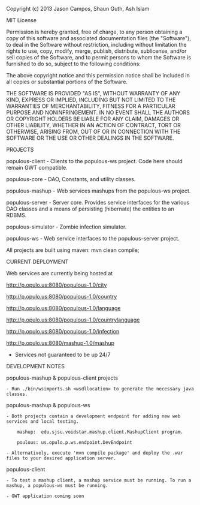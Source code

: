 Copyright (c) 2013 Jason Campos, Shaun Guth, Ash Islam

MIT License

Permission is hereby granted, free of charge, to any person obtaining a copy of this software and associated documentation files (the "Software"), to deal in the Software without restriction, including without limitation the rights to use, copy, modify, merge, publish, distribute, sublicense, and/or sell copies of the Software, and to permit persons to whom the Software is furnished to do so, subject to the following conditions:

The above copyright notice and this permission notice shall be included in all copies or substantial portions of the Software.

THE SOFTWARE IS PROVIDED "AS IS", WITHOUT WARRANTY OF ANY KIND, EXPRESS OR IMPLIED, INCLUDING BUT NOT LIMITED TO THE WARRANTIES OF MERCHANTABILITY, FITNESS FOR A PARTICULAR PURPOSE AND NONINFRINGEMENT. IN NO EVENT SHALL THE AUTHORS OR COPYRIGHT HOLDERS BE LIABLE FOR ANY CLAIM, DAMAGES OR OTHER LIABILITY, WHETHER IN AN ACTION OF CONTRACT, TORT OR OTHERWISE, ARISING FROM, OUT OF OR IN CONNECTION WITH THE SOFTWARE OR THE USE OR OTHER DEALINGS IN THE SOFTWARE.


PROJECTS

populous-client - Clients to the populous-ws project. Code here should remain GWT compatible.

populous-core - DAO, Constants, and utility classes.

populous-mashup - Web services mashups from the populous-ws project.

populous-server - Server core. Provides service interfaces for the various DAO classes and a means of persisting (hibernate) the entities to an RDBMS.

populous-simulator - Zombie infection simulator.

populous-ws - Web service interfaces to the populous-server project.

All projects are built using maven: mvn clean compile; 


CURRENT DEPLOYMENT

Web services are currently being hosted at

http://p.opulo.us:8080/populous-1.0/city

http://p.opulo.us:8080/populous-1.0/country

http://p.opulo.us:8080/populous-1.0/language

http://p.opulo.us:8080/populous-1.0/countrylanguage

http://p.opulo.us:8080/populous-1.0/infection

http://p.opulo.us:8080/mashup-1.0/mashup

* Services not guaranteed to be up 24/7


DEVELOPMENT NOTES

populous-mashup & populous-client projects

	- Run ./bin/wsimports.sh <wsdllocation> to generate the necessary java classes. 

populous-mashup & populous-ws 

	- Both projects contain a development endpoint for adding new web services and local testing. 

		mashup:  edu.sjsu.voidstar.mashup.client.MashupClient program.

		poulous: us.opulo.p.ws.endpoint.DevEndpoint

	- Alternatively, execute 'mvn compile package' and deploy the .war files to your desired application server.

populous-client

	- To test a mashup client, a mashup service must be running. To run a mashup, a populous-ws must be running. 

	- GWT application coming soon


